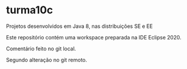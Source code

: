 # turma10c
Projetos desenvolvidos em Java 8, nas distribuições SE e EE

Este repositório contém uma workspace preparada na IDE Eclipse 2020.

Comentário feito no git local.

Segundo alteração no git remoto.
